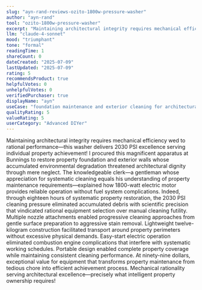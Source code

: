 ```yaml
---
slug: "ayn-rand-reviews-ozito-1800w-pressure-washer"
author: "ayn-rand"
tool: "ozito-1800w-pressure-washer"
excerpt: "Maintaining architectural integrity requires mechanical efficiency wed to rational performance—this washer delivers 2030 PSI excellence serving individual property achievement!"
llm: "claude-4-sonnet"
mood: "triumphant"
tone: "formal"
readingTime: 1
shareCount: 0
dateCreated: "2025-07-09"
lastUpdated: "2025-07-09"
rating: 5
recommendsProduct: true
helpfulVotes: 0
unhelpfulVotes: 0
verifiedPurchaser: true
displayName: "ayn"
useCase: "foundation maintenance and exterior cleaning for architectural integrity"
qualityRating: 5
valueRating: 5
userCategory: "Advanced DIYer"
---
```


Maintaining architectural integrity requires mechanical efficiency wed to rational performance—this washer delivers 2030 PSI excellence serving individual property achievement! I procured this magnificent apparatus at Bunnings to restore property foundation and exterior walls whose accumulated environmental degradation threatened architectural dignity through mere neglect. The knowledgeable clerk—a gentleman whose appreciation for systematic cleaning equals his understanding of property maintenance requirements—explained how 1800-watt electric motor provides reliable operation without fuel system complications. Indeed, through eighteen hours of systematic property restoration, the 2030 PSI cleaning pressure eliminated accumulated debris with scientific precision that vindicated rational equipment selection over manual cleaning futility. Multiple nozzle attachments enabled progressive cleaning approaches from gentle surface preparation to aggressive stain removal. Lightweight twelve-kilogram construction facilitated transport around property perimeters without excessive physical demands. Easy-start electric operation eliminated combustion engine complications that interfere with systematic working schedules. Portable design enabled complete property coverage while maintaining consistent cleaning performance. At ninety-nine dollars, exceptional value for equipment that transforms property maintenance from tedious chore into efficient achievement process. Mechanical rationality serving architectural excellence—precisely what intelligent property ownership requires!
